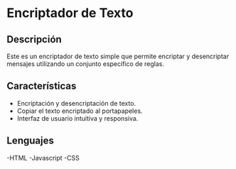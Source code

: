 # Encriptador de Texto

## Descripción

Este es un encriptador de texto simple que permite encriptar y desencriptar mensajes utilizando un conjunto específico de reglas. 

## Características

- Encriptación y desencriptación de texto.
- Copiar el texto encriptado al portapapeles.
- Interfaz de usuario intuitiva y responsiva.

## Lenguajes
-HTML
-Javascript
-CSS


